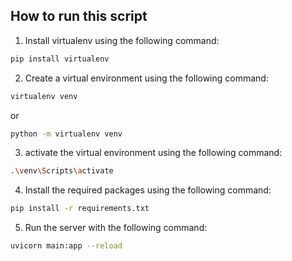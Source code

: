 ## How to run this script

1. Install virtualenv using the following command:
```bash
pip install virtualenv
```

2. Create a virtual environment using the following command:
```bash
virtualenv venv
```
or
```bash
python -m virtualenv venv
```

3. activate the virtual environment using the following command:
```bash
.\venv\Scripts\activate
```

4. Install the required packages using the following command:
```bash
pip install -r requirements.txt
```

5. Run the server with the following command:
```bash
uvicorn main:app --reload
```

